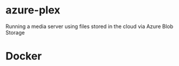 # azure-plex
Running a media server using files stored in the cloud via Azure Blob Storage

# Docker
